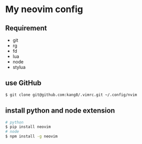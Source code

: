 # My neovim config

## Requirement

* git
* rg
* fd
* lua
* node
* stylua

## use GitHub

```bash
$ git clone git@github.com:kang8/.vimrc.git ~/.config/nvim
```

## install python and node extension

```bash
# python
$ pip install neovim
# node
$ npm install -g neovim
```
